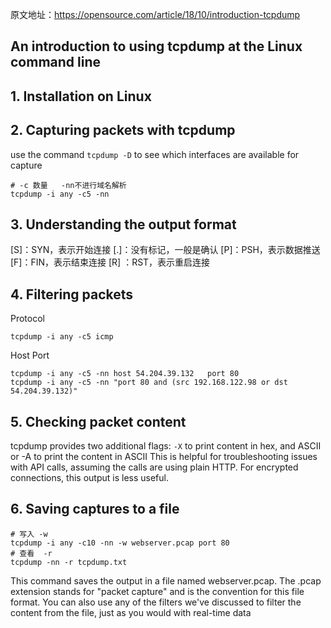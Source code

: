 原文地址：https://opensource.com/article/18/10/introduction-tcpdump


An introduction to using tcpdump at the Linux command line
---
## 1. Installation on Linux
## 2. Capturing packets with tcpdump
use the command `tcpdump -D` to see which interfaces are available for capture
```
# -c 数量   -nn不进行域名解析
tcpdump -i any -c5 -nn
```


## 3. Understanding the output format
[S]：SYN，表示开始连接
[.]：没有标记，一般是确认
[P]：PSH，表示数据推送
[F]：FIN，表示结束连接
[R] ：RST，表示重启连接
## 4. Filtering packets
Protocol
```
tcpdump -i any -c5 icmp
```
Host  Port 
```
tcpdump -i any -c5 -nn host 54.204.39.132   port 80
tcpdump -i any -c5 -nn "port 80 and (src 192.168.122.98 or dst 54.204.39.132)"
```
## 5. Checking packet content
tcpdump provides two additional flags: `-X` to print content in hex, and ASCII or -A to print the content in ASCII
This is helpful for troubleshooting issues with API calls, assuming the calls are using plain HTTP. For encrypted connections, this output is less useful.


## 6. Saving captures to a file
```
# 写入 -w
tcpdump -i any -c10 -nn -w webserver.pcap port 80
# 查看  -r
tcpdump -nn -r tcpdump.txt
```
This command saves the output in a file named webserver.pcap. The .pcap extension stands for "packet capture" and is the convention for this file format.
You can also use any of the filters we've discussed to filter the content from the file, just as you would with real-time data